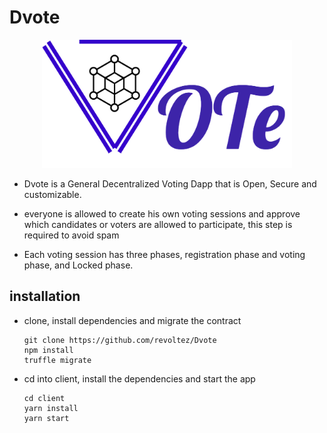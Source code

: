 # Dvote

<p align="center">
<img src="./Logo.png" heigh="400px" width="400px" class="center"></p>
</p>

- Dvote is a General Decentralized Voting Dapp that is Open, Secure and customizable.

- everyone is allowed to create his own voting sessions and approve which candidates or voters are allowed to participate, this step is required to avoid spam

- Each voting session has three phases, registration phase and voting phase, and Locked phase.

## installation

- clone, install dependencies and migrate the contract

  ```
  git clone https://github.com/revoltez/Dvote
  npm install
  truffle migrate
  ```

- cd into client, install the dependencies and start the app

  ```
  cd client
  yarn install
  yarn start
  ```
